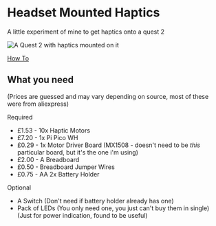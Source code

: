 # Headset Mounted Haptics

A little experiment of mine to get haptics onto a quest 2

![A Quest 2 with haptics mounted on it](https://i.phazed.xyz/8_uFSWjHEJa3G.png)

[How To](howto.md)

## What you need

(Prices are guessed and may vary depending on source, most of these were from aliexpress)

Required
- £1.53 - 10x Haptic Motors
- £7.20 - 1x Pi Pico WH
- £0.29 - 1x Motor Driver Board (MX1508 - doesn't need to be *this* particular board, but it's the one i'm using)
- £2.00 - A Breadboard
- £0.50 - Breadboard Jumper Wires
- £0.75 - AA 2x Battery Holder

Optional
- A Switch (Don't need if battery holder already has one)
- Pack of LEDs (You only need one, you just can't buy them in single) (Just for power indication, found to be useful)
